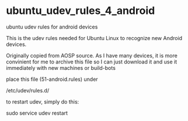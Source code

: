 ubuntu_udev_rules_4_android
===========================

ubuntu udev rules for android devices

This is the udev rules needed for Ubuntu Linux to recognize new Android devices.

Originally copied from AOSP source.  As I have many devices, it is more convinient for me to archive this file so I can
just download it and use it immediately with new machines or build-bots

place this file (51-android.rules) under

/etc/udev/rules.d/

to restart udev, simply do this:

sudo service udev restart

